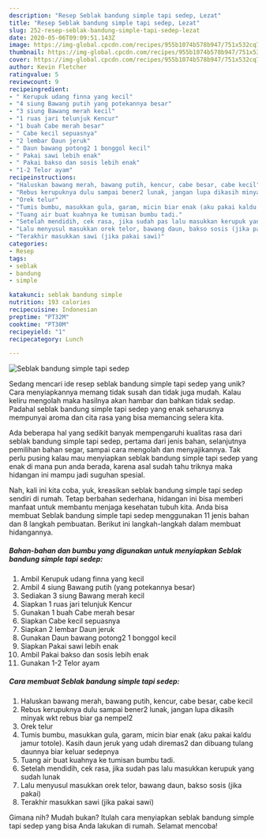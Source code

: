 ```yaml
---
description: "Resep Seblak bandung simple tapi sedep, Lezat"
title: "Resep Seblak bandung simple tapi sedep, Lezat"
slug: 252-resep-seblak-bandung-simple-tapi-sedep-lezat
date: 2020-05-06T09:09:51.143Z
image: https://img-global.cpcdn.com/recipes/955b1074b578b947/751x532cq70/seblak-bandung-simple-tapi-sedep-foto-resep-utama.jpg
thumbnail: https://img-global.cpcdn.com/recipes/955b1074b578b947/751x532cq70/seblak-bandung-simple-tapi-sedep-foto-resep-utama.jpg
cover: https://img-global.cpcdn.com/recipes/955b1074b578b947/751x532cq70/seblak-bandung-simple-tapi-sedep-foto-resep-utama.jpg
author: Kevin Fletcher
ratingvalue: 5
reviewcount: 9
recipeingredient:
- " Kerupuk udang finna yang kecil"
- "4 siung Bawang putih yang potekannya besar"
- "3 siung Bawang merah kecil"
- "1 ruas jari telunjuk Kencur"
- "1 buah Cabe merah besar"
- " Cabe kecil sepuasnya"
- "2 lembar Daun jeruk"
- " Daun bawang potong2 1 bonggol kecil"
- " Pakai sawi lebih enak"
- " Pakai bakso dan sosis lebih enak"
- "1-2 Telor ayam"
recipeinstructions:
- "Haluskan bawang merah, bawang putih, kencur, cabe besar, cabe kecil"
- "Rebus kerupuknya dulu sampai bener2 lunak, jangan lupa dikasih minyak wkt rebus biar ga nempel2"
- "Orek telur"
- "Tumis bumbu, masukkan gula, garam, micin biar enak (aku pakai kaldu jamur totole). Kasih daun jeruk yang udah diremas2 dan dibuang tulang daunnya biar keluar sedepnya"
- "Tuang air buat kuahnya ke tumisan bumbu tadi."
- "Setelah mendidih, cek rasa, jika sudah pas lalu masukkan kerupuk yang sudah lunak"
- "Lalu menyusul masukkan orek telor, bawang daun, bakso sosis (jika pakai)"
- "Terakhir masukkan sawi (jika pakai sawi)"
categories:
- Resep
tags:
- seblak
- bandung
- simple

katakunci: seblak bandung simple 
nutrition: 193 calories
recipecuisine: Indonesian
preptime: "PT32M"
cooktime: "PT30M"
recipeyield: "1"
recipecategory: Lunch

---
```



![Seblak bandung simple tapi sedep](https://img-global.cpcdn.com/recipes/955b1074b578b947/751x532cq70/seblak-bandung-simple-tapi-sedep-foto-resep-utama.jpg)

Sedang mencari ide resep seblak bandung simple tapi sedep yang unik? Cara menyiapkannya memang tidak susah dan tidak juga mudah. Kalau keliru mengolah maka hasilnya akan hambar dan bahkan tidak sedap. Padahal seblak bandung simple tapi sedep yang enak seharusnya mempunyai aroma dan cita rasa yang bisa memancing selera kita.

Ada beberapa hal yang sedikit banyak mempengaruhi kualitas rasa dari seblak bandung simple tapi sedep, pertama dari jenis bahan, selanjutnya pemilihan bahan segar, sampai cara mengolah dan menyajikannya. Tak perlu pusing kalau mau menyiapkan seblak bandung simple tapi sedep yang enak di mana pun anda berada, karena asal sudah tahu triknya maka hidangan ini mampu jadi suguhan spesial.




Nah, kali ini kita coba, yuk, kreasikan seblak bandung simple tapi sedep sendiri di rumah. Tetap berbahan sederhana, hidangan ini bisa memberi manfaat untuk membantu menjaga kesehatan tubuh kita. Anda bisa membuat Seblak bandung simple tapi sedep menggunakan 11 jenis bahan dan 8 langkah pembuatan. Berikut ini langkah-langkah dalam membuat hidangannya.

<!--inarticleads1-->

##### Bahan-bahan dan bumbu yang digunakan untuk menyiapkan Seblak bandung simple tapi sedep:

1. Ambil  Kerupuk udang finna yang kecil
1. Ambil 4 siung Bawang putih (yang potekannya besar)
1. Sediakan 3 siung Bawang merah kecil
1. Siapkan 1 ruas jari telunjuk Kencur
1. Gunakan 1 buah Cabe merah besar
1. Siapkan  Cabe kecil sepuasnya
1. Siapkan 2 lembar Daun jeruk
1. Gunakan  Daun bawang potong2 1 bonggol kecil
1. Siapkan  Pakai sawi lebih enak
1. Ambil  Pakai bakso dan sosis lebih enak
1. Gunakan 1-2 Telor ayam




<!--inarticleads2-->

##### Cara membuat Seblak bandung simple tapi sedep:

1. Haluskan bawang merah, bawang putih, kencur, cabe besar, cabe kecil
1. Rebus kerupuknya dulu sampai bener2 lunak, jangan lupa dikasih minyak wkt rebus biar ga nempel2
1. Orek telur
1. Tumis bumbu, masukkan gula, garam, micin biar enak (aku pakai kaldu jamur totole). Kasih daun jeruk yang udah diremas2 dan dibuang tulang daunnya biar keluar sedepnya
1. Tuang air buat kuahnya ke tumisan bumbu tadi.
1. Setelah mendidih, cek rasa, jika sudah pas lalu masukkan kerupuk yang sudah lunak
1. Lalu menyusul masukkan orek telor, bawang daun, bakso sosis (jika pakai)
1. Terakhir masukkan sawi (jika pakai sawi)




Gimana nih? Mudah bukan? Itulah cara menyiapkan seblak bandung simple tapi sedep yang bisa Anda lakukan di rumah. Selamat mencoba!
